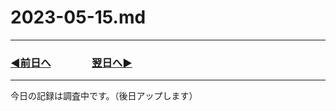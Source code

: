 # 2023-05-15.md

---
### [◀️前日へ](https://github.com/yuasys/chatty-journal/blob/main/2023/05/2023-05-14.md)&emsp;&emsp;&emsp;&emsp;[翌日へ▶️](https://github.com/yuasys/chatty-journal/blob/main/2023/05/2023-05-16.md)
---

今日の記録は調査中です。（後日アップします）
